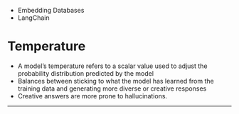 
* Embedding Databases
* LangChain

# Temperature
* A model’s temperature refers to a scalar value used to adjust the probability distribution predicted by the model
*  Balances between sticking to what the model has learned from the training data and generating more diverse or creative responses
*  Creative answers are more prone to hallucinations.
---
